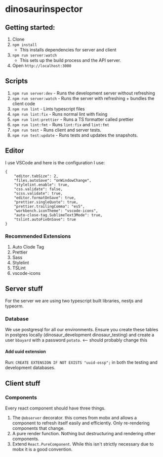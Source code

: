 # dinosaurinspector

## Getting started:
1. Clone
1. `npm install` 
    * This installs dependencies for server and client
1. `npm run server:watch`
    * This sets up the build process and the API server.
1. Open `http://localhost:3000`    

## Scripts
1. `npm run server:dev` - Runs the development server without refreshing
1. `npm run server:watch` - Runs the server with refreshing + bundles the client code
1. `npm run lint` - Lints typescript files
1. `npm run lint:fix` - Runs normal lint with fixing
1. `npm run lint:prettier` - Runs a TS formatter called prettier
1. `npm run lint:fmt` - Runs `lint:fix` and `lint:fmt`
1. `npm run test` - Runs client and server tests.
1. `npm run test:update` - Runs tests and updates the snapshots.

## Editor
I use VSCode and here is the configuration I use:
```
{
    "editor.tabSize": 2,
    "files.autoSave": "onWindowChange",
    "stylelint.enable": true,
    "css.validate": false,
    "scss.validate": true,
    "editor.formatOnSave": true,
    "prettier.singleQuote": true,
    "prettier.trailingComma": "es5",
    "workbench.iconTheme": "vscode-icons",
    "auto-close-tag.SublimeText3Mode": true,
    "tslint.autoFixOnSave": true
}
```
### Recommended Extensions
1. Auto Clode Tag
1. Prettier
1. Sass
1. Stylelint
1. TSLint
1. vscode-icons 

## Server stuff
For the server we are using two typescript built libraries, nestjs and typeorm. 

### Database
We use postgresql for all our environments.
Ensure you create these tables in postgres locally (dinosaur_development dinosaur_testing)
and create a user `bbayard` with a password `potato`. <-- should probably change this

#### Add uuid extension
Run:
`CREATE EXTENSION IF NOT EXISTS "uuid-ossp";`
in both the testing and development databases.

## Client stuff

### Components
Every react component should have three things. 
1. The `@observer` decorator. this comes from mobx and allows a component to refresh itself easily and efficiently. Only re-rendering components that change. 
2. A pure render function. Nothing but destructuring and rendering other components.
3. Extend `React.PureComponent`. While this isn't strictly necessary due to mobx it is a good convention.
